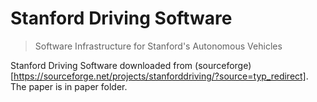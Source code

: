 # Stanford Driving Software
> Software Infrastructure for Stanford's Autonomous Vehicles

Stanford Driving Software downloaded from (sourceforge)[https://sourceforge.net/projects/stanforddriving/?source=typ_redirect]. The paper is in paper folder. 
